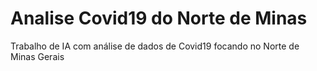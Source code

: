 # Analise Covid19 do Norte de Minas
Trabalho de IA com análise de dados de Covid19 focando no Norte de Minas Gerais
